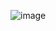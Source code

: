 ![image](https://user-images.githubusercontent.com/106751177/208527580-196a9c1e-d3a7-47be-bf6f-770e6e668ba0.png)
